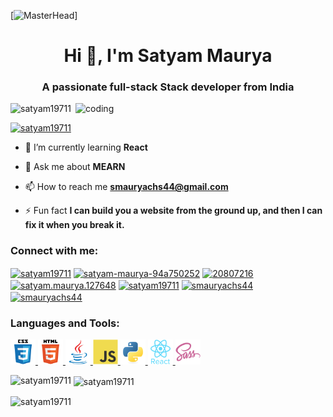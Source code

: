 [![MasterHead](https://camo.githubusercontent.com/1f034ebfc52e5fdcc097e7b3c6c9100e1fd606f5a99af8ea35f1d3a936bbfdfa/687474703a2f2f7777772e7072616d756b686469676974616c2e636f6d2f77702d636f6e74656e742f75706c6f6164732f323031382f30372f4e65772d504e432d416e696d617465642d42616e6e6572732e676966)]
<h1 align="center">Hi 👋, I'm Satyam Maurya</h1>
<h3 align="center">A passionate full-stack Stack developer from India</h3>
 <img align="right" width="400" src="https://cdn.dribbble.com/users/2131993/screenshots/4948736/thoughtworks-gif_dribbble.gif" alt="coding">

<p align="left"> <img src="https://komarev.com/ghpvc/?username=satyam19711&label=Profile%20views&color=0e75b6&style=flat" alt="satyam19711" /> </p>

<p align="left"> <a href="https://twitter.com/satyam19711" target="blank"><img src="https://img.shields.io/twitter/follow/satyam19711?logo=twitter&style=for-the-badge" alt="satyam19711" /></a> </p>

- 🌱 I’m currently learning **React**

- 💬 Ask me about **MEARN**

- 📫 How to reach me **smauryachs44@gmail.com**

- ⚡ Fun fact **I can build you a website from the ground up, and then I can fix it when you break it.**

<h3 align="left">Connect with me:</h3>
<p align="left">
<a href="https://twitter.com/satyam19711" target="blank"><img align="center" src="https://raw.githubusercontent.com/rahuldkjain/github-profile-readme-generator/master/src/images/icons/Social/twitter.svg" alt="satyam19711" height="30" width="40" /></a>
<a href="https://linkedin.com/in/satyam-maurya-94a750252" target="blank"><img align="center" src="https://raw.githubusercontent.com/rahuldkjain/github-profile-readme-generator/master/src/images/icons/Social/linked-in-alt.svg" alt="satyam-maurya-94a750252" height="30" width="40" /></a>
<a href="https://stackoverflow.com/users/20807216" target="blank"><img align="center" src="https://raw.githubusercontent.com/rahuldkjain/github-profile-readme-generator/master/src/images/icons/Social/stack-overflow.svg" alt="20807216" height="30" width="40" /></a>
<a href="https://fb.com/satyam.maurya.127648" target="blank"><img align="center" src="https://raw.githubusercontent.com/rahuldkjain/github-profile-readme-generator/master/src/images/icons/Social/facebook.svg" alt="satyam.maurya.127648" height="30" width="40" /></a>
<a href="https://instagram.com/satyam19711" target="blank"><img align="center" src="https://raw.githubusercontent.com/rahuldkjain/github-profile-readme-generator/master/src/images/icons/Social/instagram.svg" alt="satyam19711" height="30" width="40" /></a>
<a href="https://www.hackerrank.com/smauryachs44" target="blank"><img align="center" src="https://raw.githubusercontent.com/rahuldkjain/github-profile-readme-generator/master/src/images/icons/Social/hackerrank.svg" alt="smauryachs44" height="30" width="40" /></a>
<a href="https://www.leetcode.com/smauryachs44" target="blank"><img align="center" src="https://raw.githubusercontent.com/rahuldkjain/github-profile-readme-generator/master/src/images/icons/Social/leet-code.svg" alt="smauryachs44" height="30" width="40" /></a>
</p>

<h3 align="left">Languages and Tools:</h3>
<p align="left"> <a href="https://www.w3schools.com/css/" target="_blank" rel="noreferrer"> <img src="https://raw.githubusercontent.com/devicons/devicon/master/icons/css3/css3-original-wordmark.svg" alt="css3" width="40" height="40"/> </a> <a href="https://www.w3.org/html/" target="_blank" rel="noreferrer"> <img src="https://raw.githubusercontent.com/devicons/devicon/master/icons/html5/html5-original-wordmark.svg" alt="html5" width="40" height="40"/> </a> <a href="https://www.java.com" target="_blank" rel="noreferrer"> <img src="https://raw.githubusercontent.com/devicons/devicon/master/icons/java/java-original.svg" alt="java" width="40" height="40"/> </a> <a href="https://developer.mozilla.org/en-US/docs/Web/JavaScript" target="_blank" rel="noreferrer"> <img src="https://raw.githubusercontent.com/devicons/devicon/master/icons/javascript/javascript-original.svg" alt="javascript" width="40" height="40"/> </a> <a href="https://www.python.org" target="_blank" rel="noreferrer"> <img src="https://raw.githubusercontent.com/devicons/devicon/master/icons/python/python-original.svg" alt="python" width="40" height="40"/> </a> <a href="https://reactjs.org/" target="_blank" rel="noreferrer"> <img src="https://raw.githubusercontent.com/devicons/devicon/master/icons/react/react-original-wordmark.svg" alt="react" width="40" height="40"/> </a> <a href="https://sass-lang.com" target="_blank" rel="noreferrer"> <img src="https://raw.githubusercontent.com/devicons/devicon/master/icons/sass/sass-original.svg" alt="sass" width="40" height="40"/> </a> </p>

<p><img align="left" src="https://github-readme-stats.vercel.app/api/top-langs?username=satyam19711&show_icons=true&locale=en&layout=compact" alt="satyam19711" /></p>

<p>&nbsp;<img align="center" src="https://github-readme-stats.vercel.app/api?username=satyam19711&show_icons=true&locale=en" alt="satyam19711" /></p>

<p><img align="center" src="https://github-readme-streak-stats.herokuapp.com/?user=satyam19711&" alt="satyam19711" /></p>
